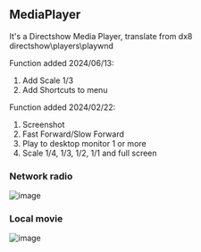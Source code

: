 ## MediaPlayer

It's a Directshow Media Player, translate from dx8 directshow\players\playwnd

Function added 2024/06/13:
1. Add Scale 1/3
2. Add Shortcuts to menu

Function added 2024/02/22:
1. Screenshot
2. Fast Forward/Slow Forward
3. Play to desktop monitor 1 or more
4. Scale 1/4, 1/3, 1/2, 1/1 and full screen

### Network radio

![image](https://github.com/chunmingwang/chunmingwang/assets/35757455/fcdd5477-ee87-4276-98b3-1c76406f2986)

### Local movie

![image](https://github.com/chunmingwang/chunmingwang/assets/35757455/0e51295c-9fd8-4e0b-99c2-a110bca38e8f)

